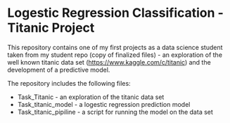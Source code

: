 # Logestic Regression Classification - Titanic Project

This repository contains one of my first projects as a data science student taken from my student repo (copy of finalized files) - an exploration of the well known titanic data set (https://www.kaggle.com/c/titanic) and the development of a predictive model.

The repository includes the following files:
* Task_Titanic - an exploration of the titanic data set 
* Task_titanic_model - a logestic regression prediction model
* Task_titanic_pipiline - a script for running the model on the data set  
